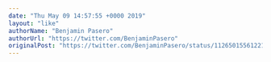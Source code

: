 ```yaml
---
date: "Thu May 09 14:57:55 +0000 2019"
layout: "like"
authorName: "Benjamin Pasero"
authorUrl: "https://twitter.com/BenjaminPasero"
originalPost: "https://twitter.com/BenjaminPasero/status/1126501556122112003"
---
```

